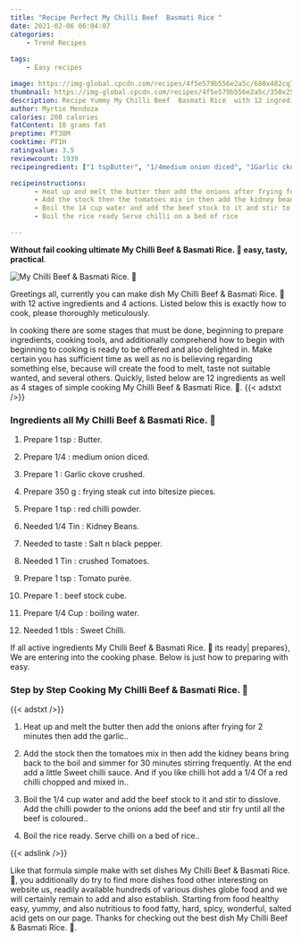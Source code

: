 ```yaml
---
title: "Recipe Perfect My Chilli Beef  Basmati Rice "
date: 2021-02-06 06:04:07
categories:
    - Trend Recipes
    
tags:
    - Easy recipes

image: https://img-global.cpcdn.com/recipes/4f5e579b556e2a5c/680x482cq70/my-chilli-beef-basmati-rice-💜-recipe-main-photo.jpg
thumbnail: https://img-global.cpcdn.com/recipes/4f5e579b556e2a5c/350x250cq70/my-chilli-beef-basmati-rice-💜-recipe-main-photo.jpg
description: Recipe Yummy My Chilli Beef  Basmati Rice  with 12 ingredients and 4 stages of easy cooking.
author: Myrtie Mendoza
calories: 208 calories
fatContent: 10 grams fat
preptime: PT38M
cooktime: PT1H
ratingvalue: 3.5
reviewcount: 1939
recipeingredient: ["1 tspButter", "1/4medium onion diced", "1Garlic ckove crushed", "350 gfrying steak cut into bitesize pieces", "1 tspred chilli powder", "1/4 TinKidney Beans", "to tasteSalt n black pepper", "1 Tincrushed Tomatoes", "1 tspTomato pure", "1beef stock cube", "1/4 Cupboiling water", "1 tblsSweet Chilli"]

recipeinstructions: 
      - Heat up and melt the butter then add the onions after frying for 2 minutes then add the garlic 
      - Add the stock then the tomatoes mix in then add the kidney beans bring back to the boil and simmer for 30 minutes stirring frequently At the end add a little Sweet chilli sauce And if you like chilli hot add a 14 Of a red chilli chopped and mixed in 
      - Boil the 14 cup water and add the beef stock to it and stir to disslove Add the chilli powder to the onions add the beef and stir fry until all the beef is coloured 
      - Boil the rice ready Serve chilli on a bed of rice

---
```




**Without fail cooking ultimate My Chilli Beef &amp; Basmati Rice. 💜 easy, tasty, practical**. 


![My Chilli Beef &amp; Basmati Rice. 💜](https://img-global.cpcdn.com/recipes/4f5e579b556e2a5c/680x482cq70/my-chilli-beef-basmati-rice-💜-recipe-main-photo.jpg "My Chilli Beef &amp; Basmati Rice. 💜")




Greetings all, currently you can make dish My Chilli Beef &amp; Basmati Rice. 💜 with 12 active ingredients and 4 actions. Listed below this is exactly how to cook, please thoroughly meticulously.

In cooking there are some stages that must be done, beginning to prepare ingredients, cooking tools, and additionally comprehend how to begin with beginning to cooking is ready to be offered and also delighted in. Make certain you has sufficient time as well as no is believing regarding something else, because will create the food to melt, taste not suitable wanted, and several others. Quickly, listed below are 12 ingredients as well as 4 stages of simple cooking My Chilli Beef &amp; Basmati Rice. 💜.
{{< adstxt />}}

### Ingredients all My Chilli Beef &amp; Basmati Rice. 💜


1. Prepare 1 tsp : Butter.

1. Prepare 1/4 : medium onion diced.

1. Prepare 1 : Garlic ckove crushed.

1. Prepare 350 g : frying steak cut into bitesize pieces.

1. Prepare 1 tsp : red chilli powder.

1. Needed 1/4 Tin : Kidney Beans.

1. Needed to taste : Salt n black pepper.

1. Needed 1 Tin : crushed Tomatoes.

1. Prepare 1 tsp : Tomato purèe.

1. Prepare 1 : beef stock cube.

1. Prepare 1/4 Cup : boiling water.

1. Needed 1 tbls : Sweet Chilli.



If all active ingredients My Chilli Beef &amp; Basmati Rice. 💜 its ready| prepares}, We are entering into the cooking phase. Below is just how to preparing with easy.

### Step by Step Cooking My Chilli Beef &amp; Basmati Rice. 💜

{{< adstxt />}}


1. Heat up and melt the butter then add the onions after frying for 2 minutes then add the garlic..



1. Add the stock then the tomatoes mix in then add the kidney beans bring back to the boil and simmer for 30 minutes stirring frequently. At the end add a little Sweet chilli sauce. And if you like chilli hot add a 1/4 Of a red chilli chopped and mixed in..



1. Boil the 1/4 cup water and add the beef stock to it and stir to disslove. Add the chilli powder to the onions add the beef and stir fry until all the beef is coloured..



1. Boil the rice ready. Serve chilli on a bed of rice..





{{< adslink />}}

Like that formula simple make with set dishes My Chilli Beef &amp; Basmati Rice. 💜, you additionally do try to find more dishes food other interesting on website us, readily available hundreds of various dishes globe food and we will certainly remain to add and also establish. Starting from food healthy easy, yummy, and also nutritious to food fatty, hard, spicy, wonderful, salted acid gets on our page. Thanks for checking out the best dish My Chilli Beef &amp; Basmati Rice. 💜.
